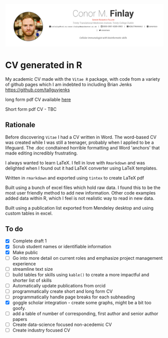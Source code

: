 [![](./CV_conorisco/front.PNG)](https://github.com/Conorisco/CV/raw/main/CV_conorisco/CV_conorisco.pdf)

# CV generated in R

My academic CV made with the `Vitae R` package, with code from a variety of github pages which I am indebted to including Brian Jenks https://github.com/tallguyjenks

long form pdf CV available [here](https://github.com/Conorisco/CV/raw/main/CV_conorisco/CV_conorisco.pdf)

Short form pdf CV - TBC

## Rationale

Before discovering `Vitae` I had a CV written in Word. The word-based CV was created while I was still a teenager, probably when I applied to be a lifeguard. The .doc condtained horrible formatting and Word 'anchors' that made editing incredibly frustrating.  

I always wanted to learn LaTeX. I fell in love with `Rmarkdown` and was delighted when I found out it had LaTeX converter using LaTeX templates.

Written in `rmarkdown` and exported using `tintex` to create LaTeX pdf 

Built using a bunch of excel files which hold raw data. I found this to be the most user friendly method to add new information. Other code examples added data within R, which I feel is not realistic way to read in new data. 

Built using a publication list exported from Mendeley desktop and using custom tables in excel.

## To do

- [x] Complete draft 1
- [x] Scrub student names or identifiable information 
- [x] Make public
- [ ] Go into more detail on current roles and emphasize project management experience 
- [ ] streamline text size
- [ ] build tables for skills using `kable()` to create a more impactful and shorter list of skills
- [ ] Automatically update publications from orcid
- [ ] programmatically create short and long form CV
- [ ] programmatically handle page breaks for each subheading
- [x] goggle scholar integration - create some graphs, might be a bit too goofy.
- [ ] add a table of number of corresponding, first author and senior author papers
- [ ] Create data-science focused non-acedemic CV
- [ ] Create industry focused CV
